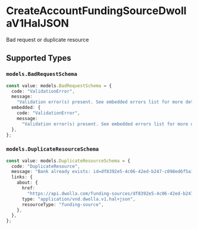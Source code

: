 # CreateAccountFundingSourceDwollaV1HalJSON

Bad request or duplicate resource


## Supported Types

### `models.BadRequestSchema`

```typescript
const value: models.BadRequestSchema = {
  code: "ValidationError",
  message:
    "Validation error(s) present. See embedded errors list for more details.",
  embedded: {
    code: "ValidationError",
    message:
      "Validation error(s) present. See embedded errors list for more details.",
  },
};
```

### `models.DuplicateResourceSchema`

```typescript
const value: models.DuplicateResourceSchema = {
  code: "DuplicateResource",
  message: "Bank already exists: id=df8392e5-4c06-42ed-b247-c098ed6f5a11",
  links: {
    about: {
      href:
        "https://api.dwolla.com/funding-sources/df8392e5-4c06-42ed-b247-c098ed6f5a11",
      type: "application/vnd.dwolla.v1.hal+json",
      resourceType: "funding-source",
    },
  },
};
```

